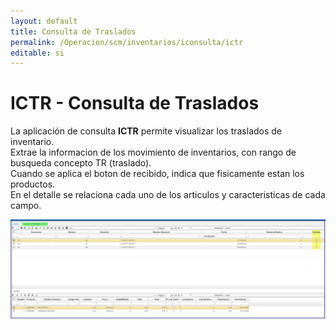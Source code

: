```yaml
---
layout: default
title: Consulta de Traslados 
permalink: /Operacion/scm/inventarios/iconsulta/ictr
editable: si
---
```


# ICTR - Consulta de Traslados 

La aplicación de consulta **ICTR** permite visualizar los traslados de inventario.  
Extrae la informacion de los movimiento de inventarios, con rango de busqueda concepto TR (traslado).  
Cuando se aplica el boton de recibido, indica que fisicamente estan los productos.  
En el detalle se relaciona cada uno de los articulos y caracteristicas de cada campo.  

![](ictr1.png)

